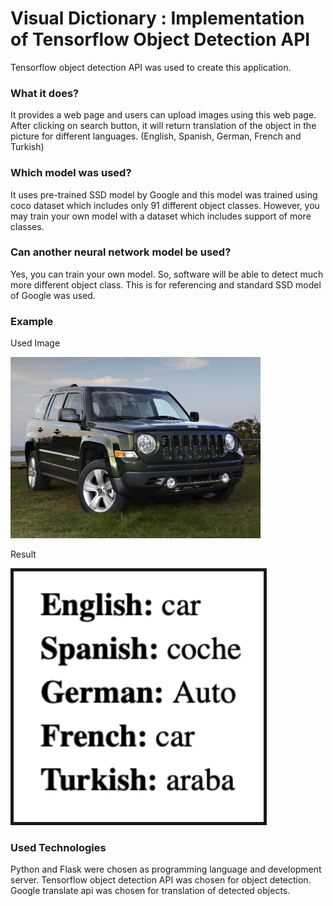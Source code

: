# Visual Dictionary : Implementation of Tensorflow Object Detection API
Tensorflow object detection API was used to create this application.

<h3>What it does?</h3>
It provides a web page and users can upload images using this web page. After clicking on search button, it will return translation of the object in the picture for different languages. (English, Spanish, German, French and Turkish)

<h3>Which model was used?</h3>
It uses pre-trained SSD model by Google and this model was trained using coco dataset which includes only 91 different object classes. However, you may train your own model with a dataset which includes support of more classes.

<h3>Can another neural network model be used?</h3>
Yes, you can train your own model. So, software will be able to detect much more different object class. This is for referencing and standard SSD model of Google was used.

<h3>Example</h3>
<p>Used Image</p>
<img src="https://github.com/nburak/Visual-Dictionary-Implementation-of-Tensorflow-Object-Detection-API/blob/master/00003.jpg?raw=true" width="400px" height="auto">
<p>Result</p>
<img src="https://github.com/nburak/Visual-Dictionary-Implementation-of-Tensorflow-Object-Detection-API/blob/master/Screenshot%202019-10-16%20at%2000.42.53.png?raw=true" width="400px" height="auto"  border="5">

<h3>Used Technologies</h3>
Python and Flask were chosen as programming language and development server.
Tensorflow object detection API was chosen for object detection.
Google translate api was chosen for translation of detected objects.
